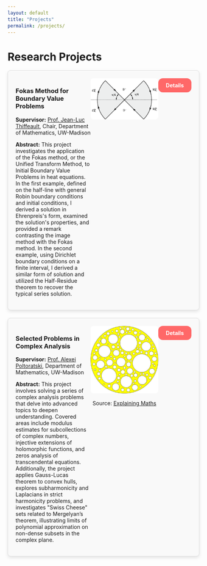 ```yaml
---
layout: default
title: "Projects"
permalink: /projects/
---
```


# Research Projects

<style>
/* Style for project boxes */
.project-box {
    display: flex;
    flex-direction: row;
    justify-content: space-between;
    align-items: flex-start;
    border: 1px solid #ddd;
    padding: 20px;
    margin-bottom: 20px;
    border-radius: 8px;
    box-shadow: 0px 4px 8px rgba(0, 0, 0, 0.1);
    background-color: #f9f9f9;
}
.project-text {
    width: 50%;
}
.project-image {
    width: 45%;
    text-align: center;
}
</style>

<div class="project-box">
    <div class="project-text">
        <h3>Fokas Method for Boundary Value Problems</h3>
        <p><strong>Supervisor:</strong> <a href="https://people.math.wisc.edu/~thiffeault/">Prof. Jean-Luc Thiffeault</a>, Chair, Department of Mathematics, UW-Madison</p>
        <p><strong>Abstract:</strong> This project investigates the application of the Fokas method, or the Unified Transform Method, to Initial Boundary Value Problems in heat equations. In the first example, defined on the half-line with general Robin boundary conditions and initial conditions, I derived a solution in Ehrenpreis's form, examined the solution's properties, and provided a remark contrasting the image method with the Fokas method. In the second example, using Dirichlet boundary conditions on a finite interval, I derived a similar form of solution and utilized the Half-Residue theorem to recover the typical series solution.</p>
    </div>
    <div class="project-image">
        <img src="/Fokas/figures/Fokas_2.5.1.png" alt="Figure 3" style="width: 100%; height: auto; border-radius: 8px;">
    </div>
    <div style="display: inline-block; padding: 10px 20px; background-color: #ff6868; border-radius: 12px; text-align: center;">
    <a href="/courses/fokas/" style="text-decoration: none; color: white; font-weight: bold;">Details</a>
</div>
</div>

<div class="project-box">
    <div class="project-text">
        <h3>Selected Problems in Complex Analysis</h3>
        <p><strong>Supervisor:</strong> <a href="https://people.math.wisc.edu/~poltoratski/">Prof. Alexei Poltoratski</a>, Department of Mathematics, UW-Madison</p>
        <p><strong>Abstract:</strong> This project involves solving a series of complex analysis problems that delve into advanced topics to deepen understanding. Covered areas include modulus estimates for subcollections of complex numbers, injective extensions of holomorphic functions, and zeros analysis of transcendental equations. Additionally, the project applies Gauss-Lucas theorem to convex hulls, explores subharmonicity and Laplacians in strict harmonicity problems, and investigates "Swiss Cheese" sets related to Mergelyan’s theorem, illustrating limits of polynomial approximation on non-dense subsets in the complex plane.</p>
    </div>
    <div class="project-image">
        <img src="/Complex/figures/Swiss%20cheese.jpeg" alt="Swiss Cheese" style="width: 100%; height: auto; border-radius: 8px;">
        <p>Source: <a href="https://explainingmaths.wordpress.com/2022/03/08/alice-roth-and-swiss-cheeses/">Explaining Maths</a></p>
    </div>
    <div style="display: inline-block; padding: 10px 20px; background-color: #ff6868; border-radius: 12px; text-align: center;">
    <a href="/courses/selected/" style="text-decoration: none; color: white; font-weight: bold;">Details</a>
</div>
</div>
